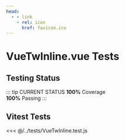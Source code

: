 ```yaml
---
head:
  - - link
    - rel: icon
      href: favicon.ico
---
```





# VueTwInline.vue Tests



## Testing Status

::: tip CURRENT STATUS
**100%** Coverage  
**100%** Passing
:::



## Vitest Tests

<<< @/../tests/VueTwInline.test.js